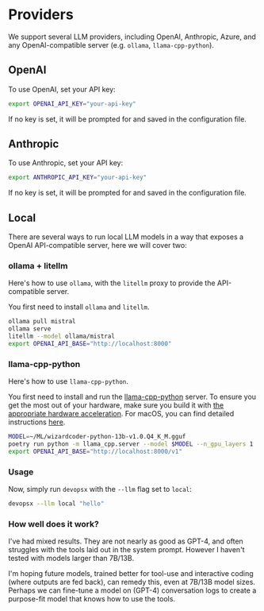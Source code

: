 Providers
=========

We support several LLM providers, including OpenAI, Anthropic, Azure, and any OpenAI-compatible server (e.g. `ollama`, `llama-cpp-python`).

## OpenAI

To use OpenAI, set your API key:

```sh
export OPENAI_API_KEY="your-api-key"
```

If no key is set, it will be prompted for and saved in the configuration file.

## Anthropic

To use Anthropic, set your API key:

```sh
export ANTHROPIC_API_KEY="your-api-key"
```

If no key is set, it will be prompted for and saved in the configuration file.

## Local

There are several ways to run local LLM models in a way that exposes a OpenAI API-compatible server, here we will cover two:

### ollama + litellm

Here's how to use `ollama`, with the `litellm` proxy to provide the API-compatible server.

You first need to install `ollama` and `litellm`.

```sh
ollama pull mistral
ollama serve
litellm --model ollama/mistral
export OPENAI_API_BASE="http://localhost:8000"
```

### llama-cpp-python

Here's how to use `llama-cpp-python`.

You first need to install and run the [llama-cpp-python][llama-cpp-python] server. To ensure you get the most out of your hardware, make sure you build it with [the appropriate hardware acceleration][hwaccel]. For macOS, you can find detailed instructions [here][metal].

```sh
MODEL=~/ML/wizardcoder-python-13b-v1.0.Q4_K_M.gguf
poetry run python -m llama_cpp.server --model $MODEL --n_gpu_layers 1  # Use `--n_gpu_layer 1` if you have a M1/M2 chip
export OPENAI_API_BASE="http://localhost:8000/v1"
```

### Usage

Now, simply run `devopsx` with the `--llm` flag set to `local`:

```sh
devopsx --llm local "hello"
```

### How well does it work?

I've had mixed results. They are not nearly as good as GPT-4, and often struggles with the tools laid out in the system prompt. However I haven't tested with models larger than 7B/13B.

I'm hoping future models, trained better for tool-use and interactive coding (where outputs are fed back), can remedy this, even at 7B/13B model sizes. Perhaps we can fine-tune a model on (GPT-4) conversation logs to create a purpose-fit model that knows how to use the tools.

[llama-cpp-python]: https://github.com/abetlen/llama-cpp-python
[hwaccel]: https://github.com/abetlen/llama-cpp-python#installation-with-hardware-acceleration
[metal]: https://github.com/abetlen/llama-cpp-python/blob/main/docs/install/macos.md